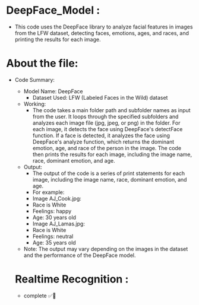 # DeepFace_Model :
- This code uses the DeepFace library to analyze facial features in images from the LFW dataset, detecting faces, emotions, ages, and races, and printing the results for each image.
# About the file:
- Code Summary:

  - Model Name: DeepFace
      - Dataset Used: LFW (Labeled Faces in the Wild) dataset
  - Working:
      - The code takes a main folder path and subfolder names as input from the user.
      It loops through the specified subfolders and analyzes each image file (jpg, jpeg, or png) in the folder.
      For each image, it detects the face using DeepFace's detectFace function.
      If a face is detected, it analyzes the face using DeepFace's analyze function, which returns the dominant emotion, age, and race of the person in the image.
      The code then prints the results for each image, including the image name, race, dominant emotion, and age.
  - Output:
      - The output of the code is a series of print statements for each image, including the image name, race, dominant emotion, and age.
      - For example:
      - Image AJ_Cook.jpg:
      - Race is White
      - Feelings: happy
      - Age: 30 years old
      - Image AJ_Lamas.jpg:
      - Race is White
      - Feelings: neutral
      - Age: 35 years old
  - Note: The output may vary depending on the images in the dataset and the performance of the DeepFace model.
  # Realtime Recognition :
  - complete ✅💯
